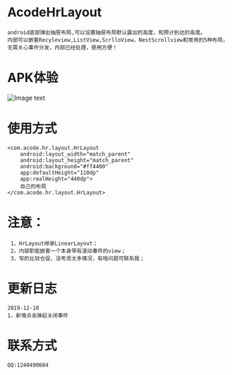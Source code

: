 # AcodeHrLayout
    android底部弹出抽屉布局,可以设置抽屉布局默认露出的高度，和预计到达的高度。
    内部可以嵌套Recyleview,ListView,ScrlloView，NestScrollview和常用的5种布局，
    无需关心事件分发，内部已经处理，使用方便！
# APK体验
![Image text](https://github.com/workertao/AcodeHrLayout/blob/master/img/code1.png)
# 使用方式
    <com.acode.hr.layout.HrLayout
        android:layout_width="match_parent"
        android:layout_height="match_parent"
        android:background="#ff4400"
        app:defaultHeight="110dp"
        app:realHeight="440dp">
        自己的布局
    </com.acode.hr.layout.HrLayout>
# 注意：
     1，HrLayout继承LinearLayout；
     2，内部职能嵌套一个本身带有滚动事件的view；
     3，写的比较仓促，没考虑太多情况，有啥问题可联系我；
# 更新日志
    2019-12-10
    1，新增点击弹起关闭事件     
# 联系方式
    QQ:1240490684